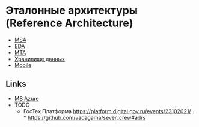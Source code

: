 # Эталонные архитектуры (Reference Architecture)

* [MSA](style/msa.md)
* [EDA](style/eda.md)
* [MTA](mta.md)
* [Хранилище данных](store.md)
* [Mobile](mobile.md)

## Links

* [MS Azure](https://docs.microsoft.com/ru-RU/azure/architecture/architectures/?filter=reference-architecture)
* TODO
  * ГосТех Платформа https://platform.digital.gov.ru/events/23102021/
. * https://github.com/vadagama/sever_crew#adrs
